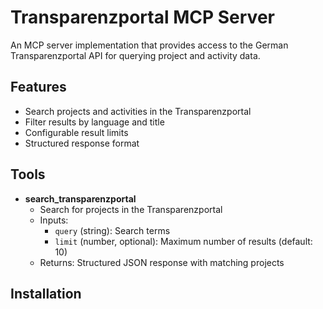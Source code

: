 # Transparenzportal MCP Server

An MCP server implementation that provides access to the German Transparenzportal API for querying project and activity data.

## Features

- Search projects and activities in the Transparenzportal
- Filter results by language and title
- Configurable result limits
- Structured response format

## Tools

- **search_transparenzportal**
  - Search for projects in the Transparenzportal
  - Inputs:
    - `query` (string): Search terms
    - `limit` (number, optional): Maximum number of results (default: 10)
  - Returns: Structured JSON response with matching projects

## Installation
